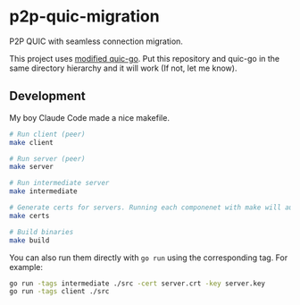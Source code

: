 # p2p-quic-migration
P2P QUIC with seamless connection migration.

This project uses [modified quic-go](https://github.com/kota-yata/quic-go). Put this repository and quic-go in the same directory hierarchy and it will work (If not, let me know).

## Development
My boy Claude Code made a nice makefile.
```bash
# Run client (peer)
make client

# Run server (peer)
make server

# Run intermediate server
make intermediate

# Generate certs for servers. Running each componenet with make will automatically run this beforehand
make certs

# Build binaries
make build
```

You can also run them directly with `go run` using the corresponding tag. For example:

```bash
go run -tags intermediate ./src -cert server.crt -key server.key
go run -tags client ./src
```

